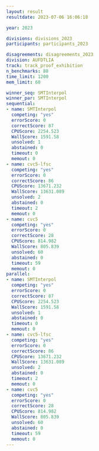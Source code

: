 ```yaml
---
layout: result
resultdate: 2023-07-06 16:06:18

year: 2023

divisions: divisions_2023
participants: participants_2023

disagreements: disagreements_2023
division: AUFDTLIA
track: track_proof_exhibition
n_benchmarks: 88
time_limit: 1200
mem_limit: 60

winner_seq: SMTInterpol
winner_par: SMTInterpol
sequential:
- name: SMTInterpol
  competing: "yes"
  errorScore: 0
  correctScore: 87
  CPUScore: 2254.523
  WallScore: 1591.58
  unsolved: 1
  abstained: 0
  timeout: 0
  memout: 0
- name: cvc5-lfsc
  competing: "yes"
  errorScore: 0
  correctScore: 86
  CPUScore: 13671.232
  WallScore: 13631.089
  unsolved: 2
  abstained: 0
  timeout: 2
  memout: 0
- name: cvc5
  competing: "yes"
  errorScore: 0
  correctScore: 28
  CPUScore: 814.982
  WallScore: 805.839
  unsolved: 60
  abstained: 0
  timeout: 59
  memout: 0
parallel:
- name: SMTInterpol
  competing: "yes"
  errorScore: 0
  correctScore: 87
  CPUScore: 2254.523
  WallScore: 1591.58
  unsolved: 1
  abstained: 0
  timeout: 0
  memout: 0
- name: cvc5-lfsc
  competing: "yes"
  errorScore: 0
  correctScore: 86
  CPUScore: 13671.232
  WallScore: 13631.089
  unsolved: 2
  abstained: 0
  timeout: 2
  memout: 0
- name: cvc5
  competing: "yes"
  errorScore: 0
  correctScore: 28
  CPUScore: 814.982
  WallScore: 805.839
  unsolved: 60
  abstained: 0
  timeout: 59
  memout: 0
---
```

